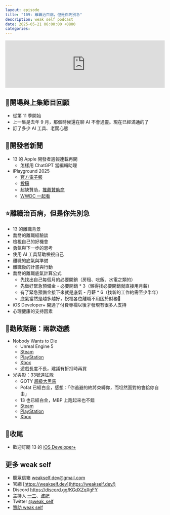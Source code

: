```yaml
---
layout: episode
title: "109: 離職治百病，但是你先別急"
description: weak self podcast
date: 2025-05-21 06:00:00 +0800
categories:
---
```


<iframe src="https://www.listennotes.com/podcasts/weak-self/109-離職治百病但是你先別急--kGKowrLiMS/embed/" width="100%" style="width: 1px; min-width: 100%;" frameborder="0" scrolling="no" loading="lazy"></iframe>

## 👋開場與上集節目回顧

- 從第 11 季開始
- 上一集是去年 9 月，那個時候還在聊 AI 不會通靈。現在已經滿通的了
- 訂了多少 AI 工具、老闆心態

## 📰開發者新聞

- 13 的 Apple 開發者週報連載再開
    - 怎樣用 ChatGPT 當編輯助理
- iPlayground 2025
    - [官方電子報](https://iplayground.substack.com/p/2025-welcome)
    - [投稿](https://forms.gle/YYD7jrEpGzNXXF2P7)
    - 超缺贊助，[推薦贊助商](https://forms.gle/VXGxT4tMuxmZg33V7)
    - [WWDC 一起看](https://iplayground.kktix.cc/events/2025wwdctogether)

## ⭐️離職治百病，但是你先別急

- 13 的離職背景
- 喬喬的離職經驗談
- 檢視自己的好機會
- 勇氣與下一步的思考
- 使用 AI 工具幫助檢視自己
- 離職的底氣與準備
- 離職後的計畫與行動
- 喬喬的離職底氣計算公式
    - 先找出自己每個月的必要開銷（房租、吃飯、水電之類的）
    - 先做好緊急預備金 - 必要開銷 * 3（懶得找必要開銷就直接用月薪）
    - 有了緊急預備金接下來就是底氣 - 月薪 * 6（找新的工作約需至少半年）
    - 底氣當然是越多越好，祝福各位離職不用困於財務🥹
- iOS Developer+ 開通了付費專欄以後才發現有很多人支持
- 心理健康的支持因素

## 💸勸敗話題：兩款遊戲

- Nobody Wants to Die
    - Unreal Engine 5
    - [Steam](https://store.steampowered.com/app/1939970/Nobody_Wants_to_Die/)
    - [PlayStation](https://store.playstation.com/zh-hant-tw/concept/10003635)
    - [Xbox](https://www.xbox.com/zh-TW/games/store/nobody-wants-to-die/9pjxgvsh37f4)
    - 遊戲長度不長，建議有折扣時再買
- 光與影：33號遠征隊
    - GOTY [超級大黑馬](https://x.com/kjngamer/status/1923867212265206126)
    - Pofat 已經白金，感想：「你逃避的終將束縛你，而坦然面對的會給你自由」
    - 13 也已經白金，MBP 上跑起來也不錯
    - [Steam](https://store.steampowered.com/agecheck/app/1903340/?l=tchinese)
    - [PlayStation](https://www.playstation.com/zh-hant-tw/games/clair-obscur--expedition-33/)
    - [Xbox](https://www.xbox.com/zh-tw/games/store/33/9PPT8K6GQHRZ)

## 👋收尾

- 歡迎訂閱 13 的 [iOS Developer+](https://iosdeveloper.plus)

## 更多 weak self

- 聽眾信箱 [weakself.dev@gmail.com](mailto:weakself.dev@gmail.com)
- 官網 [https://weakself.dev](https://weakself.dev/)
- Discord https://discord.gg/KGdXZqXgFY
- 主持人 [一三](https://twitter.com/ethanhuang13)、[波肥](https://twitter.com/PofatTseng)
- Twitter [@weak_self](https://twitter.com/weak_self)
- [贊助 weak self](https://weakself.dev/#donation)